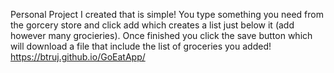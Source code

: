 Personal Project I created that is simple! You type something you need from the gorcery store and click add which creates a list just below it (add however many grocieries). Once finished you click the save button which will download a file that include the list of groceries you added! 
https://btruj.github.io/GoEatApp/
